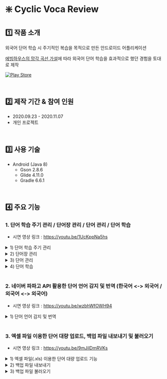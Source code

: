 # :sparkle: Cyclic Voca Review

## :one: 작품 소개

외국어 단어 학습 시 주기적인 복습을 목적으로 만든 안드로이드 어플리케이션

[에빙하우스의 망각 곡선 가설](https://namu.wiki/w/%EB%A7%9D%EA%B0%81%20%EA%B3%A1%EC%84%A0)에 따라 외국어 단어 학습을 효과적으로 했던 경험을 토대로 제작

[![Play Store](https://img.shields.io/badge/Google_Play-414141?style=for-the-badge&logo=google-play&logoColor=white)](https://play.google.com/store/apps/details?id=com.seahahn.cyclicvocareview)

<br/>

## 2️⃣ 제작 기간 & 참여 인원
- 2020.09.23 - 2020.11.07
- 개인 프로젝트

<br/>

## :three: 사용 기술
- Android (Java 8)
  - Gson 2.8.6
  - Glide 4.11.0
  - Gradle 6.6.1


<br/>

## 4️⃣ 주요 기능

<!-- ### 1. 회원가입 / 로그인 (이메일,비밀번호 방식 / 구글 로그인 방식) / 비밀번호 찾기, 재설정
  
[![Cyclic Voca Review - 회원가입, 로그인, 비밀번호](https://user-images.githubusercontent.com/73585246/161056457-de5d7de8-817e-4778-a714-66f642d9d6d5.PNG)](https://youtu.be/LizgHUoSe08) -->
  

  
<!--   
### 2. 테마 설정, 개발자에게 메일 보내기
  
[![Cyclic Voca Review - 테마 설정, 개발자에게 메일 보내기](https://user-images.githubusercontent.com/73585246/161056533-41e8eb10-748e-4ae3-b1b7-a1e0e77a0b40.PNG)](https://youtu.be/uJhDJC1qfno) -->
  
  
  
### 1. 단어 학습 주기 관리 / 단어장 관리 / 단어 관리 / 단어 학습

- 시연 영상 링크 : https://youtu.be/1UcKppNa5hs

<details>
  <summary>1) 단어 학습 주기 관리</summary><br/>
  
  ![image](https://user-images.githubusercontent.com/73585246/162156927-1f07b78a-0fe4-40e5-80f4-d07f3a50c6c3.png)  
</details>
<details>
  <summary>2) 단어장 관리</summary><br/>
  
  ![image](https://user-images.githubusercontent.com/73585246/162170743-377f5e17-1be5-487f-b160-c039dae9d8fe.png)
  ![image](https://user-images.githubusercontent.com/73585246/162167027-cda13fb6-c89d-49b1-a20b-a2d29ab58521.png)
  ![order_change](https://user-images.githubusercontent.com/73585246/162172436-771e5971-aebd-4ce9-854e-1f22fe568852.gif)
</details>
<details>
  <summary>3) 단어 관리</summary><br/>
  
  ![image](https://user-images.githubusercontent.com/73585246/162170402-92d9729a-e16b-43b2-a499-09b2a5ec2fb4.png)
  ![image](https://user-images.githubusercontent.com/73585246/162167107-c84994f6-bcd3-47df-806f-ec1c4c775bbe.png)
</details>
<details>
  <summary>4) 단어 학습</summary><br/>
  
  ![image](https://user-images.githubusercontent.com/73585246/162170313-abe0c63b-4317-423f-8ad4-f8da786b863c.png)
  ![image](https://user-images.githubusercontent.com/73585246/162170326-b3656765-bbd9-4b6c-a835-e03f870eb77d.png)
</details>
  
<br/>

### 2. 네이버 파파고 API 활용한 단어 언어 감지 및 번역 (한국어 <-> 외국어 / 외국어 <-> 외국어)

- 시연 영상 링크 : https://youtu.be/wzbhWfOWH94

<details>
  <summary>1) 단어 언어 감지 및 번역</summary><br/>
  
  ![image](https://user-images.githubusercontent.com/73585246/162174294-dfdc805b-c2ca-4ab7-b5b4-a61cca111ebf.png)
  ![image](https://user-images.githubusercontent.com/73585246/162174313-546d0a2b-3802-4ec2-9e28-06fb6f3fb35a.png)
</details>
  
<br/>

### 3. 엑셀 파일 이용한 단어 대량 업로드, 백업 파일 내보내기 및 불러오기

- 시연 영상 링크 : https://youtu.be/9mJilDmRVKs
  
<details>
  <summary>1) 엑셀 파일(.xls) 이용한 단어 대량 업로드 기능</summary><br/>
  
  ![image](https://user-images.githubusercontent.com/73585246/162178135-fd681fcb-8770-44be-819e-8f6ebed27ed5.png)
</details>
<details>
  <summary>2) 백업 파일 내보내기</summary><br/>
  
  ![image](https://user-images.githubusercontent.com/73585246/162178253-506cd25b-dfae-4311-9dad-8889dbf08b5f.png)
</details>
<details>
  <summary>3) 백업 파일 불러오기</summary><br/>
  
  ![image](https://user-images.githubusercontent.com/73585246/162178266-72f02387-5771-44b4-98fa-8e2d8ed5f321.png)
</details>
